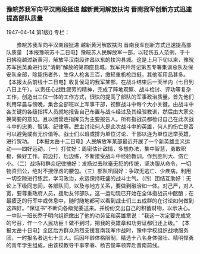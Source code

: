 ### 豫皖苏我军向平汉南段挺进  越新黄河解放扶沟  晋南我军创新方式迅速提高部队质量

1947-04-14
第1版()
专栏：

　　豫皖苏我军向平汉南段挺进
    越新黄河解放扶沟
    晋南我军创新方式迅速提高部队质量
    【本报豫皖苏十二日电】豫皖苏人民解放军一部，以轻伤五人范例，于十日拂晓越过新黄河，解放平汉南段许昌以东的扶沟县城。这是上月下旬以来，豫皖苏军民英勇进行反“清剿”解放的第四座县城。我军共歼蒋记第五专署集训总队及保安队全部，除毙伤者外，生俘人枪各三百，缴轻重机枪四挺，其他军用品甚多。
    【本报太岳前线十二日电】收复侯马的我军某部，在战斗结束后一天半内（七日到八日上午），以责任心战胜疲劳的精神，完成了阵地观察、战斗检讨、评功等复杂工作，创造出三位一体的工作方式，很快的提高了部队的军事政治质量。首先他们利用早晨与傍晚，集合全部班以上军事干部，视察战斗中每个大小关键。由战斗中各关键的各级指挥人员就地报告自己布置与战斗经过及其经验教训，然后由大家交换简要的意见。且以团营连指挥员为主要报告人。所有指战员都检讨自己在此次战斗中的忠勇、智谋、纪律等。民主讨论何人是此次战斗中的英雄，何人的伤亡是否可以避免或有无价值等。战士们以班或排为单位讨论、干部以连为单位选举英雄，进行贺功。
    【本报太岳十二日电】人民解放军某部最近开展了一个新英雄主义运动——四好运动。（一）打仗好：周密估计敌情，多想办法，集中智慧，勇敢积极，做好工作。前边打，后边练，不断接受战斗中经验教训，作到胜利大、伤亡小。（二）战场和群众纪律搞好：发扬过去秋毫无犯的传统，坚决服从命令，一切物资归公，绝对不搜俘虏的腰包。（三）部队巩固好：争取无逃亡、少疾病，利用一切空隙进行练武，学习政治，永远保持旺盛的战斗士气。（四）团结互助好：无论上下级同志间，各部队间，以及与地方关系，要做到融洽如一体。对己严，对人宽，要尊重政府人员，援助友邻部队。这一运动现已开始在全体指战员中酝酿；在最疲乏的行军中或休息中，随时随地都可以看到战士们三五成群的在讨论如何做到这四好。“保证书”不断向各级党委送来。并纷纷交出自己的积蓄财物，以示决心。一中队一班长乔子明向组织缴出了他的功劳证和英雄章说：“我这一次定要完成党的号召，作一个人民功臣！做不到时，把我的英雄章和功劳证都归还上级。”
    【本报太岳十日电】全区后方群众热烈支援晋南我军作战时，豫中学校组织战地服务团，一时报名者达七十三人。后因年龄体格限制，精选十八名身体强壮、精明悍勇的青年学生组成，由该校教导干事李春、杨吉俊率领奔赴晋南前线。
